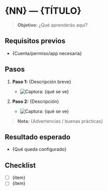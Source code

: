 # {NN} — {TÍTULO}

> **Objetivo:** ¿Qué aprenderás aquí?

## Requisitos previos
- {Cuenta/permiso/app necesaria}

## Pasos
1. **Paso 1:** {Descripción breve}
   - ![Captura: {qué se ve}](../assets/img/{NN-seccion}/paso01_{descripcion}.png "{tooltip}")

2. **Paso 2:** {Descripción}
   - ![Captura: {qué se ve}](../assets/img/{NN-seccion}/paso02_{descripcion}.png "{tooltip}")

> **Nota:** {Advertencias / buenas prácticas}

## Resultado esperado
- {Qué queda configurado}

## Checklist
- [ ] {ítem}
- [ ] {ítem}
